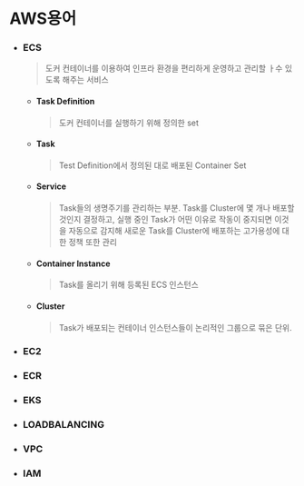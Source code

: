 # AWS용어

- ### ECS

  > 도커 컨테이너를 이용하여 인프라 환경을 편리하게 운영하고 관리할 ㅏ수 있도록 해주는 서비스

  - #### Task Definition

    > 도커 컨테이너를 실행하기 위해 정의한 set

  - #### Task

    > Test Definition에서 정의된 대로 배포된 Container Set

  - #### Service

    > Task들의 생명주기를 관리하는 부분. Task를 Cluster에 몇 개나 배포할 것인지 결정하고, 실행 중인 Task가 어떤 이유로 작동이 중지되면 이것을 자동으로 감지해 새로운 Task를 Cluster에 배포하는 고가용성에 대한 정책 또한 관리

  - #### Container Instance

    > Task를 올리기 위해 등록된 ECS 인스턴스

  - #### Cluster

    > Task가 배포되는 컨테이너 인스턴스들이 논리적인 그룹으로 묶은 단위.



- ### EC2

- ### ECR

- ### EKS

- ### LOADBALANCING

- ### VPC

- ### IAM

  